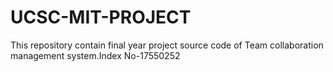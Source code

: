 # UCSC-MIT-PROJECT
This repository contain final year project source code of Team collaboration management system.Index No-17550252
